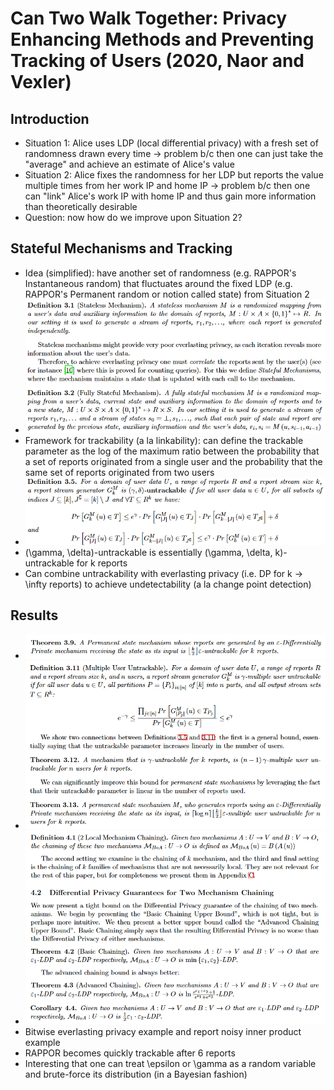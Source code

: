 # Can Two Walk Together: Privacy Enhancing Methods and Preventing Tracking of Users (2020, Naor and Vexler)

## Introduction
* Situation 1: Alice uses LDP (local differential privacy) with a fresh set of randomness drawn every time -> problem b/c then one can just take the "average" and achieve an estimate of Alice's value
* Situation 2: Alice fixes the randomness for her LDP but reports the value multiple times from her work IP and home IP -> problem b/c then one can "link" Alice's work IP with home IP and thus gain more information than theoretically desirable
* Question: now how do we improve upon Situation 2?

## Stateful Mechanisms and Tracking
* Idea (simplified): have another set of randomness (e.g. RAPPOR's Instantaneous random) that fluctuates around the fixed LDP (e.g. RAPPOR's Permanent random or notion called state) from Situation 2
* ![State](/images/untrackable_state.png)
* Framework for trackability (a la linkability): can define the trackable parameter as the log of the maximum ratio between the probability that a set of reports originated from a single user and the probability that the same set of reports originated from two users
* ![Definition of untrackable](/images/untrackable_definition.png)
* (\gamma, \delta)-untrackable is essentially (\gamma, \delta, k)-untrackable for k reports
* Can combine untrackability with everlasting privacy (i.e. DP for k -> \infty reports) to achieve undetectability (a la change point detection)

## Results
* ![Trackable](/images/untrackable_trackable.png)
* ![Multiuser](/images/untrackable_multiuser.png)
* ![Mechanism chaining](/images/untrackable_mechanismchaining.png)
* Bitwise everlasting privacy example and report noisy inner product example
* RAPPOR becomes quickly trackable after 6 reports
* Interesting that one can treat \epsilon or \gamma as a random variable and brute-force its distribution (in a Bayesian fashion)